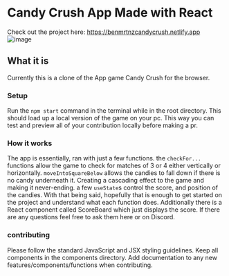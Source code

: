 # Candy Crush App Made with React

Check out the project here: https://benmrtnzcandycrush.netlify.app
![image](https://user-images.githubusercontent.com/56284093/144018449-f68da347-38bf-4bf6-b7b0-1e1d2ed6f085.png)


## What it is

Currently this is a clone of the App game Candy Crush for the browser.

### Setup

Run the `npm start` command in the terminal while in the root directory. This should load up a local version of the game on your pc. This way you can test and preview all of your contribution locally before making a pr.

### How it works

The app is essentially, ran with just a few functions. the `checkFor...` functions allow the game to check for matches of 3 or 4 either vertically or horizontally. `moveIntoSquareBelow` allows the candies to fall down if there is no candy underneath it. Creating a cascading effect to the game and making it never-ending. a few `useState`s control the score, and position of the candies. With that being said, hopefully that is enough to get started on the project and understand what each function does. Additionally there is a React component called ScoreBoard which just displays the score. If there are any questions feel free to ask them here or on Discord.

### contributing

Please follow the standard JavaScript and JSX styling guidelines. Keep all components in the components directory. Add documentation to any new features/components/functions when contributing.
